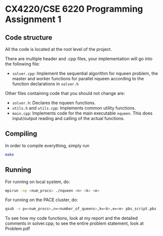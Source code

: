 CX4220/CSE 6220 Programming Assignment 1
=================================

## Code structure

All the code is located at the root level of the project.

There are multiple header and .cpp files, your implementation will go
into the following file:

- `solver.cpp`: Implement the sequential algorithm for nqueen problem, the master and worker functions for parallel nqueen according
  to the function declarations in `solver.h`


Other files containing code that you should not change are:
- `solver.h`: Declares the nqueen functions.
- `utils.h` and `utils.cpp`: Implements common utility functions.
- `main.cpp`: Implements code for the main executable `nqueen`. This does
  input/output reading and calling of the actual functions.


## Compiling

In order to compile everything, simply run
```sh
make
```


## Running
For running on local system, do:
```sh
mpirun -np <num_procs> ./nqueen <n> <k> <e>
```


For running on the PACE cluster, do:
```sh
qsub -v p=<num_procs>,n=<number_of_queens>,k=<k>,e=<e> pbs_script.pbs
```

To see how my code functions, look at my report and the detailed comments in solver.cpp; to see the entire problem statement, look at Problem.pdf
